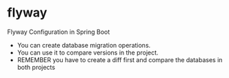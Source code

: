 # flyway 
Flyway Configuration in Spring Boot

- You can create database migration operations.
- You can use it to compare versions in the project.
- REMEMBER you have to create a diff first and compare the databases in both projects
